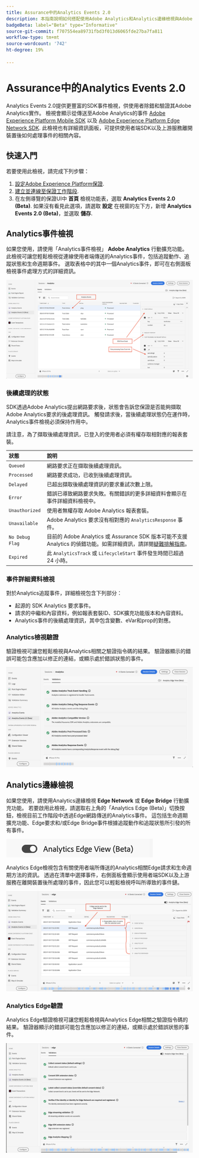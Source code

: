 ```yaml
---
title: Assurance中的Analytics Events 2.0
description: 本指南說明如何搭配使用Adobe Analytics和Analytics邊緣檢視與Adobe Experience Platform Assurance。
badgeBeta: label="Beta" type="Informative"
source-git-commit: f707554ea89731fbd3f013d6065fde27ba7fa811
workflow-type: tm+mt
source-wordcount: '742'
ht-degree: 19%

---
```


# Assurance中的Analytics Events 2.0

Analytics Events 2.0提供更豐富的SDK事件檢視，供使用者除錯和驗證其Adobe Analytics實作。 檢視會顯示從傳送至Adobe Analytics的事件 [Adobe Experience Platform Mobile SDK](https://developer.adobe.com/client-sdks/solution/adobe-analytics/) 以及 [Adobe Experience Platform Edge Network SDK](https://developer.adobe.com/client-sdks/edge/edge-network/). 此檢視也有詳細資訊面板，可提供使用者端SDK以及上游服務離開裝置後如何處理事件的相關內容。

## 快速入門

若要使用此檢視，請完成下列步驟：

1. [設定Adobe Experience Platform保證](../tutorials/implement-assurance.md).
2. [建立並連線至保證工作階段](../tutorials/using-assurance.md).
3. 在左側導覽的保證UI中 **首頁** 檢視功能表，選取 **Analytics Events 2.0 (Beta)**. 如果沒有看見此選項，請選取 **設定** 在視窗的左下方，新增 **Analytics Events 2.0 (Beta)**，並選取 **儲存**.

## Analytics事件檢視

如果您使用，請使用「Analytics事件檢視」 **Adobe Analytics** 行動擴充功能。 此檢視可讓您輕鬆檢視從連線使用者端傳送的Analytics事件，包括追蹤動作、追蹤狀態和生命週期事件。 選取表格中的其中一個Analytics事件，即可在右側面板檢視事件處理方式的詳細資訊。

![展示Analytics事件檢視中不同元件的圖片。](./images/adobe-analytics-edge/analytics-events.png)

### 後續處理的狀態

SDK透過Adobe Analytics提出網路要求後，狀態會告訴您保證是否能夠擷取Adobe Analytics要求的後處理資訊。 觸發請求後，當後續處理狀態仍在運作時，Analytics事件檢視必須保持作用中。

請注意，為了擷取後續處理資訊，已登入的使用者必須有權存取相對應的報表套裝。

| 狀態 | 說明 |
| :----- | :---------- |
| `Queued` | 網路要求正在擷取後續處理資訊。 |
| `Processed` | 網路要求成功，已收到後續處理資訊。 |
| `Delayed` | 已超出擷取後續處理資訊的要求重試次數上限。 |
| `Error` | 錯誤已導致網路要求失敗。有關錯誤的更多詳細資料會顯示在事件詳細資料檢視中。 |
| `Unauthorized` | 使用者無權存取 Adob&#x200B;&#x200B;e Analytics 報表套裝。 |
| `Unavailable` | Adobe Analytics 要求沒有相對應的 `AnalyticsResponse` 事件。 |
| `No Debug Flag` | 目前的 Adob&#x200B;&#x200B;e Analytics 或 Assurance SDK 版本可能不支援 Analytics 的偵錯功能。如需詳細資訊，請詳閱[疑難排解指南](../troubleshooting.md)。 |
| `Expired` | 此 `AnalyticsTrack` 或 `LifecycleStart` 事件發生時間已超過 24 小時。 |

### 事件詳細資料檢視

對於Analytics追蹤事件，詳細檢視包含下列部分：

- 起源的 SDK Analytics 要求事件。
- 請求的中繼和內容資料，例如報表套裝ID、SDK擴充功能版本和內容資料。
- Analytics事件的後續處理資訊，其中包含變數、eVar和prop的對應。

### Analytics檢視驗證

驗證檢視可讓您輕鬆檢視與Analytics相關之驗證指令碼的結果。 驗證器顯示的錯誤可能包含應加以修正的連結，或顯示處於錯誤狀態的事件。

![顯示Analytics檢視中驗證器索引標籤的影像。](./images/adobe-analytics-edge/analytics-validation-view.png)

## Analytics邊緣檢視

如果您使用，請使用Analytics邊緣檢視 **Edge Network** 或 **Edge Bridge** 行動擴充功能。 若要啟用此檢視，請選取右上角的「Analytics Edge (Beta)」切換按鈕，檢視目前工作階段中透過Edge網路傳送的Analytics事件。 這包括生命週期擴充功能、Edge要求和/或Edge Bridge事件根據追蹤動作和追蹤狀態所引發的所有事件。

![此影像會顯示用於在Analytics檢視和Analytics邊緣檢視之間切換的切換按鈕。](./images/adobe-analytics-edge/analytics-view-toggle.png)

Analytics Edge檢視包含有關使用者端所傳送的Analytics相關Edge請求和生命週期方法的資訊。 透過在清單中選擇事件，右側面板會顯示使用者端SDK以及上游服務在離開裝置後所處理的事件，因此您可以輕鬆檢視呼叫所導致的事件鏈。

![示範Analytics Edge View中不同元件的圖片。](./images/adobe-analytics-edge/edge-analytics-events.png)

### Analytics Edge驗證

Analytics Edge驗證檢視可讓您輕鬆檢視與Analytics Edge相關之驗證指令碼的結果。 驗證器顯示的錯誤可能包含應加以修正的連結，或顯示處於錯誤狀態的事件。

![此影像顯示Analytics Edge檢視中的「驗證器」索引標籤。](./images/adobe-analytics-edge/edge-analytics-validation-view.png)
